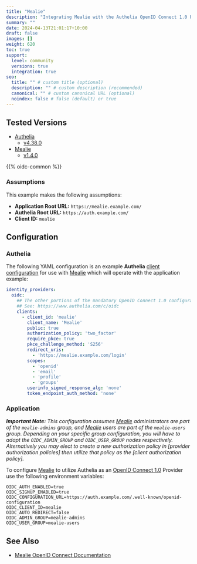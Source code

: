 ```yaml
---
title: "Mealie"
description: "Integrating Mealie with the Authelia OpenID Connect 1.0 Provider."
summary: ""
date: 2024-04-13T21:01:17+10:00
draft: false
images: []
weight: 620
toc: true
support:
  level: community
  versions: true
  integration: true
seo:
  title: "" # custom title (optional)
  description: "" # custom description (recommended)
  canonical: "" # custom canonical URL (optional)
  noindex: false # false (default) or true
---
```


## Tested Versions

* [Authelia]
  * [v4.38.0](https://github.com/authelia/authelia/releases/tag/v4.38.0)
* [Mealie]
  * [v1.4.0](https://github.com/mealie-recipes/mealie/releases/tag/v1.4.0)

{{% oidc-common %}}

### Assumptions

This example makes the following assumptions:

* __Application Root URL:__ `https://mealie.example.com/`
* __Authelia Root URL:__ `https://auth.example.com/`
* __Client ID:__ `mealie`

## Configuration

### Authelia

The following YAML configuration is an example __Authelia__ [client configuration] for use with [Mealie] which will
operate with the application example:

```yaml {title="configuration.yml"}
identity_providers:
  oidc:
    ## The other portions of the mandatory OpenID Connect 1.0 configuration go here.
    ## See: https://www.authelia.com/c/oidc
    clients:
      - client_id: 'mealie'
        client_name: 'Mealie'
        public: true
        authorization_policy: 'two_factor'
        require_pkce: true
        pkce_challenge_method: 'S256'
        redirect_uris:
          - 'https://mealie.example.com/login'
        scopes:
          - 'openid'
          - 'email'
          - 'profile'
          - 'groups'
        userinfo_signed_response_alg: 'none'
        token_endpoint_auth_method: 'none'
```

### Application

_**Important Note:** This configuration assumes [Mealie] administrators are part of the `mealie-admins` group, and
[Mealie] users are part of the `mealie-users` group. Depending on your specific group configuration, you will have to
adapt the `OIDC_ADMIN_GROUP` and `OIDC_USER_GROUP` nodes respectively. Alternatively you may elect to create a new
authorization policy in [provider authorization policies] then utilize that policy as the
[client authorization policy]._

To configure [Mealie] to utilize Authelia as an [OpenID Connect 1.0] Provider use the following environment variables:

```env
OIDC_AUTH_ENABLED=true
OIDC_SIGNUP_ENABLED=true
OIDC_CONFIGURATION_URL=https://auth.example.com/.well-known/openid-configuration
OIDC_CLIENT_ID=mealie
OIDC_AUTO_REDIRECT=false
OIDC_ADMIN_GROUP=mealie-admins
OIDC_USER_GROUP=mealie-users
```

## See Also

- [Mealie OpenID Connect Documentation](https://docs.mealie.io/documentation/getting-started/authentication/oidc/)

[Mealie]: https://mealie.io/
[Authelia]: https://www.authelia.com
[OpenID Connect 1.0]: ../../openid-connect/introduction.md
[client configuration]: ../../../configuration/identity-providers/openid-connect/clients.md
